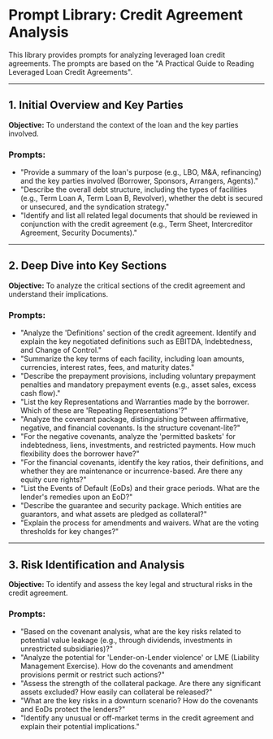 # Prompt Library: Credit Agreement Analysis

This library provides prompts for analyzing leveraged loan credit agreements. The prompts are based on the "A Practical Guide to Reading Leveraged Loan Credit Agreements".

---

## 1. Initial Overview and Key Parties

**Objective:** To understand the context of the loan and the key parties involved.

### Prompts:

- "Provide a summary of the loan's purpose (e.g., LBO, M&A, refinancing) and the key parties involved (Borrower, Sponsors, Arrangers, Agents)."
- "Describe the overall debt structure, including the types of facilities (e.g., Term Loan A, Term Loan B, Revolver), whether the debt is secured or unsecured, and the syndication strategy."
- "Identify and list all related legal documents that should be reviewed in conjunction with the credit agreement (e.g., Term Sheet, Intercreditor Agreement, Security Documents)."

---

## 2. Deep Dive into Key Sections

**Objective:** To analyze the critical sections of the credit agreement and understand their implications.

### Prompts:

- "Analyze the 'Definitions' section of the credit agreement. Identify and explain the key negotiated definitions such as EBITDA, Indebtedness, and Change of Control."
- "Summarize the key terms of each facility, including loan amounts, currencies, interest rates, fees, and maturity dates."
- "Describe the prepayment provisions, including voluntary prepayment penalties and mandatory prepayment events (e.g., asset sales, excess cash flow)."
- "List the key Representations and Warranties made by the borrower. Which of these are 'Repeating Representations'?"
- "Analyze the covenant package, distinguishing between affirmative, negative, and financial covenants. Is the structure covenant-lite?"
- "For the negative covenants, analyze the 'permitted baskets' for indebtedness, liens, investments, and restricted payments. How much flexibility does the borrower have?"
- "For the financial covenants, identify the key ratios, their definitions, and whether they are maintenance or incurrence-based. Are there any equity cure rights?"
- "List the Events of Default (EoDs) and their grace periods. What are the lender's remedies upon an EoD?"
- "Describe the guarantee and security package. Which entities are guarantors, and what assets are pledged as collateral?"
- "Explain the process for amendments and waivers. What are the voting thresholds for key changes?"

---

## 3. Risk Identification and Analysis

**Objective:** To identify and assess the key legal and structural risks in the credit agreement.

### Prompts:

- "Based on the covenant analysis, what are the key risks related to potential value leakage (e.g., through dividends, investments in unrestricted subsidiaries)?"
- "Analyze the potential for 'Lender-on-Lender violence' or LME (Liability Management Exercise). How do the covenants and amendment provisions permit or restrict such actions?"
- "Assess the strength of the collateral package. Are there any significant assets excluded? How easily can collateral be released?"
- "What are the key risks in a downturn scenario? How do the covenants and EoDs protect the lenders?"
- "Identify any unusual or off-market terms in the credit agreement and explain their potential implications."
